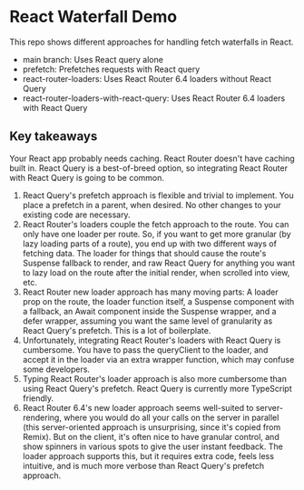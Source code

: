 # React Waterfall Demo

This repo shows different approaches for handling fetch waterfalls in React.

- main branch: Uses React query alone
- prefetch: Prefetches requests with React query
- react-router-loaders: Uses React Router 6.4 loaders without React Query
- react-router-loaders-with-react-query: Uses React Router 6.4 loaders with React Query

## Key takeaways

Your React app probably needs caching. React Router doesn't have caching built in. React Query is a best-of-breed option, so integrating React Router with React Query is going to be common.

1. React Query's prefetch approach is flexible and trivial to implement. You place a prefetch in a parent, when desired. No other changes to your existing code are necessary.
2. React Router's loaders couple the fetch approach to the route. You can only have one loader per route. So, if you want to get more granular (by lazy loading parts of a route), you end up with two different ways of fetching data. The loader for things that should cause the route's Suspense fallback to render, and raw React Query for anything you want to lazy load on the route after the initial render, when scrolled into view, etc.
3. React Router new loader approach has many moving parts: A loader prop on the route, the loader function itself, a Suspense component with a fallback, an Await component inside the Suspense wrapper, and a defer wrapper, assuming you want the same level of granularity as React Query's prefetch. This is a lot of boilerplate.
4. Unfortunately, integrating React Router's loaders with React Query is cumbersome. You have to pass the queryClient to the loader, and accept it in the loader via an extra wrapper function, which may confuse some developers.
5. Typing React Router's loader approach is also more cumbersome than using React Query's prefetch. React Query is currently more TypeScript friendly.
6. React Router 6.4's new loader approach seems well-suited to server-rendering, where you would do all your calls on the server in parallel (this server-oriented approach is unsurprising, since it's copied from Remix). But on the client, it's often nice to have granular control, and show spinners in various spots to give the user instant feedback. The loader approach supports this, but it requires extra code, feels less intuitive, and is much more verbose than React Query's prefetch approach.
